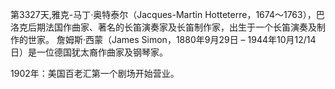 第3327天,雅克-马丁·奥特泰尔（Jacques-Martin Hotteterre，1674～1763），巴洛克后期法国作曲家、著名的长笛演奏家及长笛制作家，出生于一个长笛演奏及制作的世家。
詹姆斯·西蒙（James Simon，1880年9月29日 – 1944年10月12/14日）是一位德国犹太裔作曲家及钢琴家。

1902年：美国百老汇第一个剧场开始营业。
